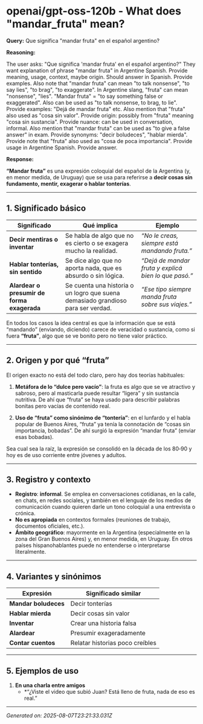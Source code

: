 # openai/gpt-oss-120b - What does "mandar_fruta" mean?

**Query:** Que significa "mandar fruta" en el español argentino?

**Reasoning:**

The user asks: "Que significa 'mandar fruta' en el español argentino?" They want explanation of phrase "mandar fruta" in Argentine Spanish. Provide meaning, usage, context, maybe origin. Should answer in Spanish. Provide examples. Also note that "mandar fruta" can mean "to talk nonsense", "to say lies", "to brag", "to exaggerate". In Argentine slang, "fruta" can mean "nonsense", "lies". "Mandar fruta" = "to say something false or exaggerated". Also can be used as "to talk nonsense, to brag, to lie". Provide examples: "Dejá de mandar fruta" etc. Also mention that "fruta" also used as "cosa sin valor". Provide origin: possibly from "fruta" meaning "cosa sin sustancia". Provide nuance: can be used in conversation, informal. Also mention that "mandar fruta" can be used as "to give a false answer" in exam. Provide synonyms: "decir boludeces", "hablar mierda". Provide note that "fruta" also used as "cosa de poca importancia". Provide usage in Argentine Spanish. Provide answer.

**Response:**

**“Mandar fruta”** es una expresión coloquial del español de la Argentina (y, en menor medida, de Uruguay) que se usa para referirse a **decir cosas sin fundamento, mentir, exagerar o hablar tonterías**.  

---

## 1. Significado básico  

| Significado | Qué implica | Ejemplo |
|-------------|-------------|---------|
| **Decir mentiras o inventar** | Se habla de algo que no es cierto o se exagera mucho la realidad. | *“No le creas, siempre está mandando fruta.”* |
| **Hablar tonterías, sin sentido** | Se dice algo que no aporta nada, que es absurdo o sin lógica. | *“Dejá de mandar fruta y explicá bien lo que pasó.”* |
| **Alardear o presumir de forma exagerada** | Se cuenta una historia o un logro que suena demasiado grandioso para ser verdad. | *“Ese tipo siempre manda fruta sobre sus viajes.”* |

En todos los casos la idea central es que la información que se está “mandando” (enviando, diciendo) carece de veracidad o sustancia, como si fuera **“fruta”**, algo que se ve bonito pero no tiene valor práctico.

---

## 2. Origen y por qué “fruta”

El origen exacto no está del todo claro, pero hay dos teorías habituales:

1. **Metáfora de lo “dulce pero vacío”**: la fruta es algo que se ve atractivo y sabroso, pero al masticarla puede resultar “ligera” y sin sustancia nutritiva. De ahí que “fruta” se haya usado para describir palabras bonitas pero vacías de contenido real.

2. **Uso de “fruta” como sinónimo de “tontería”**: en el lunfardo y el habla popular de Buenos Aires, “fruta” ya tenía la connotación de “cosas sin importancia, bobadas”. De ahí surgió la expresión “mandar fruta” (enviar esas bobadas).

Sea cual sea la raíz, la expresión se consolidó en la década de los 80‑90 y hoy es de uso corriente entre jóvenes y adultos.

---

## 3. Registro y contexto

- **Registro**: **informal**. Se emplea en conversaciones cotidianas, en la calle, en chats, en redes sociales, y también en el lenguaje de los medios de comunicación cuando quieren darle un tono coloquial a una entrevista o crónica.  
- **No es apropiada** en contextos formales (reuniones de trabajo, documentos oficiales, etc.).  
- **Ámbito geográfico**: mayormente en la Argentina (especialmente en la zona del Gran Buenos Aires) y, en menor medida, en Uruguay. En otros países hispanohablantes puede no entenderse o interpretarse literalmente.

---

## 4. Variantes y sinónimos

| Expresión | Significado similar |
|-----------|---------------------|
| **Mandar boludeces** | Decir tonterías |
| **Hablar mierda** | Decir cosas sin valor |
| **Inventar** | Crear una historia falsa |
| **Alardear** | Presumir exageradamente |
| **Contar cuentos** | Relatar historias poco creíbles |

---

## 5. Ejemplos de uso

1. **En una charla entre amigos**  
   - *“¿Viste el video que subió Juan? Está lleno de fruta, nada de eso es real.”

---
*Generated on: 2025-08-07T23:21:33.031Z*

